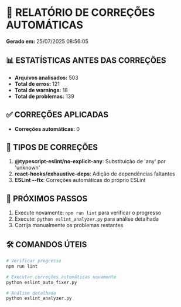 # 🔧 RELATÓRIO DE CORREÇÕES AUTOMÁTICAS
**Gerado em:** 25/07/2025 08:56:05

## 📊 ESTATÍSTICAS ANTES DAS CORREÇÕES
- **Arquivos analisados:** 503
- **Total de erros:** 121
- **Total de warnings:** 18
- **Total de problemas:** 139

## ✅ CORREÇÕES APLICADAS
- **Correções automáticas:** 0

## 🎯 TIPOS DE CORREÇÕES
1. **@typescript-eslint/no-explicit-any**: Substituição de 'any' por 'unknown'
2. **react-hooks/exhaustive-deps**: Adição de dependências faltantes
3. **ESLint --fix**: Correções automáticas do próprio ESLint

## 🚀 PRÓXIMOS PASSOS
1. Execute novamente: `npm run lint` para verificar o progresso
2. Execute: `python eslint_analyzer.py` para análise detalhada
3. Corrija manualmente os problemas restantes

## 🛠️ COMANDOS ÚTEIS
```bash
# Verificar progresso
npm run lint

# Executar correções automáticas novamente
python eslint_auto_fixer.py

# Análise detalhada
python eslint_analyzer.py
```
